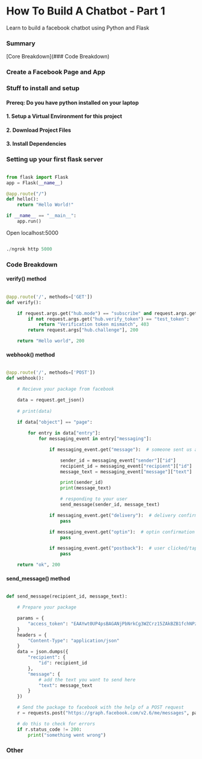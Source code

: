 # How To Build A Chatbot - Part 1
Learn to build a facebook chatbot using Python and Flask

### Summary
[Core Breakdown](###  Code Breakdown)


### Create a Facebook Page and App

### Stuff to install and setup

#### Prereq: Do you have python installed on your laptop

#### 1. Setup a Virtual Environment for this project

#### 2. Download Project Files

#### 3. Install Dependencies

### Setting up your first flask server

```python 

from flask import Flask
app = Flask(__name__)

@app.route("/")
def hello():
    return "Hello World!"

if __name__ == "__main__":
    app.run()

```

Open localhost:5000

```python

./ngrok http 5000

```


###  Code Breakdown

#### verify() method

```python

@app.route('/', methods=['GET'])
def verify():

    if request.args.get("hub.mode") == "subscribe" and request.args.get("hub.challenge"):
        if not request.args.get("hub.verify_token") == "test_token":
            return "Verification token mismatch", 403
        return request.args["hub.challenge"], 200

    return "Hello world", 200

````



#### webhook() method

```python

@app.route('/', methods=['POST'])
def webhook():

    # Recieve your package from facebook

    data = request.get_json()
    
    # print(data)
    
    if data["object"] == "page":

        for entry in data["entry"]:
            for messaging_event in entry["messaging"]:

                if messaging_event.get("message"):  # someone sent us a message

                    sender_id = messaging_event["sender"]["id"]        # the facebook ID of the person sending you the message
                    recipient_id = messaging_event["recipient"]["id"]  # the recipient's ID, which should be your page's facebook ID
                    message_text = messaging_event["message"]["text"]  # the message's text

                    print(sender_id)
                    print(message_text)

                    # responding to your user
                    send_message(sender_id, message_text)

                if messaging_event.get("delivery"):  # delivery confirmation
                    pass

                if messaging_event.get("optin"):  # optin confirmation
                    pass

                if messaging_event.get("postback"):  # user clicked/tapped "postback" button in earlier message
                    pass

    return "ok", 200


```

#### send_message() method


```python

def send_message(recipient_id, message_text):

    # Prepare your package

    params = {
        "access_token": "EAAYwt0UP4psBAGANjPbNrkCg3WZCrz15ZAkBZB1fchNPzj3d8F4tZBs6du6kB0b5TwIZCNVUJZAuy3BnAi9fHSuJuuR2ZA0hNrx2IRmW4hH62C1ZBarQaOSMMtad8JneBf0uV3GS3rITztTk0l4NCBRr5xkeyyaEBlE6pBB3RQe1HAZDZD"
    }
    headers = {
        "Content-Type": "application/json"
    }
    data = json.dumps({
        "recipient": {
            "id": recipient_id
        },
        "message": {
        	# add the text you want to send here
            "text": message_text
        }
    })

    # Send the package to facebook with the help of a POST request
    r = requests.post("https://graph.facebook.com/v2.6/me/messages", params=params, headers=headers, data=data)

    # do this to check for errors
    if r.status_code != 200:
    	print("something went wrong")


```


### Other







